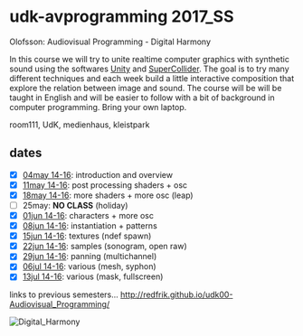 udk-avprogramming 2017_SS
=========================

Olofsson: Audiovisual Programming - Digital Harmony

In this course we will try to unite realtime computer graphics with synthetic sound using the softwares [Unity](http://unity3d.com) and [SuperCollider](http://supercollider.github.io). The goal is to try many different techniques and each week build a little interactive composition that explore the relation between image and sound.
The course will be will be taught in English and will be easier to follow with a bit of background in computer programming. Bring your own laptop.

room111, UdK, medienhaus, kleistpark

dates
-----

- [x] [04may 14-16](https://github.com/redFrik/udk17-Digital_Harmony/tree/master/udk170504): introduction and overview
- [x] [11may 14-16](https://github.com/redFrik/udk17-Digital_Harmony/tree/master/udk170511): post processing shaders + osc
- [x] [18may 14-16](https://github.com/redFrik/udk17-Digital_Harmony/tree/master/udk170518): more shaders + more osc (leap)
- [ ] 25may: **NO CLASS** (holiday)
- [x] [01jun 14-16](https://github.com/redFrik/udk17-Digital_Harmony/tree/master/udk170601): characters + more osc
- [x] [08jun 14-16](https://github.com/redFrik/udk17-Digital_Harmony/tree/master/udk170608): instantiation + patterns
- [x] [15jun 14-16](https://github.com/redFrik/udk17-Digital_Harmony/tree/master/udk170615): textures (ndef spawn)
- [x] [22jun 14-16](https://github.com/redFrik/udk17-Digital_Harmony/tree/master/udk170622): samples (sonogram, open raw)
- [x] [29jun 14-16](https://github.com/redFrik/udk17-Digital_Harmony/tree/master/udk170629): panning (multichannel)
- [x] [06jul 14-16](https://github.com/redFrik/udk17-Digital_Harmony/tree/master/udk170706): various (mesh, syphon)
- [x] [13jul 14-16](https://github.com/redFrik/udk17-Digital_Harmony/tree/master/udk170713): various (mask, fullscreen)

links to previous semesters... <http://redfrik.github.io/udk00-Audiovisual_Programming/>

![Digital_Harmony](Digital_Harmony.png?raw=true "Digital_Harmony")
